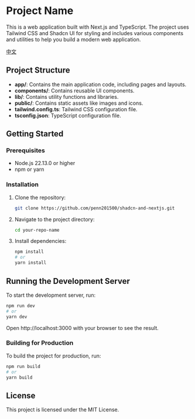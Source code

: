# Project Name

This is a web application built with Next.js and TypeScript. The project uses Tailwind CSS and Shadcn UI for styling and includes various components and utilities to help you build a modern web application.

[中文](README_CN.md)

## Project Structure

- **app/**: Contains the main application code, including pages and layouts.
- **components/**: Contains reusable UI components.
- **lib/**: Contains utility functions and libraries.
- **public/**: Contains static assets like images and icons.
- **tailwind.config.ts**: Tailwind CSS configuration file.
- **tsconfig.json**: TypeScript configuration file.

## Getting Started

### Prerequisites

- Node.js 22.13.0 or higher
- npm or yarn

### Installation

1. Clone the repository:

    ```sh
    git clone https://github.com/penn201500/shadcn-and-nextjs.git
    ```

2. Navigate to the project directory:

    ```sh
    cd your-repo-name
    ```

3. Install dependencies:

    ```sh
    npm install
    # or
    yarn install
    ```

## Running the Development Server

To start the development server, run:

```sh
npm run dev
# or
yarn dev
```

Open http://localhost:3000 with your browser to see the result.

### Building for Production

To build the project for production, run:

```sh
npm run build
# or
yarn build
```

## License

This project is licensed under the MIT License.

